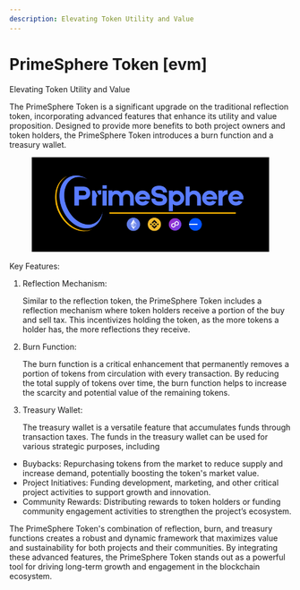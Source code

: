 ```yaml
---
description: Elevating Token Utility and Value
---
```


# PrimeSphere Token \[evm]

Elevating Token Utility and Value

The PrimeSphere Token is a significant upgrade on the traditional reflection token, incorporating advanced features that enhance its utility and value proposition. Designed to provide more benefits to both project owners and token holders, the PrimeSphere Token introduces a burn function and a treasury wallet.

<figure><img src="../../../.gitbook/assets/22.png" alt=""><figcaption></figcaption></figure>

Key Features:

1.  Reflection Mechanism:&#x20;

    Similar to the reflection token, the PrimeSphere Token includes a reflection mechanism where token holders receive a portion of the buy and sell tax. This incentivizes holding the token, as the more tokens a holder has, the more reflections they receive.
2.  Burn Function:

    The burn function is a critical enhancement that permanently removes a portion of tokens from circulation with every transaction. By reducing the total supply of tokens over time, the burn function helps to increase the scarcity and potential value of the remaining tokens.
3.  Treasury Wallet:

    The treasury wallet is a versatile feature that accumulates funds through transaction taxes. The funds in the treasury wallet can be used for various strategic purposes, including

* Buybacks: Repurchasing tokens from the market to reduce supply and increase demand, potentially boosting the token's market value.
* Project Initiatives: Funding development, marketing, and other critical project activities to support growth and innovation.
* Community Rewards: Distributing rewards to token holders or funding community engagement activities to strengthen the project’s ecosystem.

The PrimeSphere Token's combination of reflection, burn, and treasury functions creates a robust and dynamic framework that maximizes value and sustainability for both projects and their communities. By integrating these advanced features, the PrimeSphere Token stands out as a powerful tool for driving long-term growth and engagement in the blockchain ecosystem.

